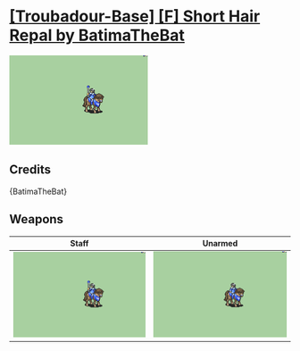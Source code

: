 # [\[Troubadour-Base\] \[F\] Short Hair Repal by BatimaTheBat](./)

<img src="./7.%20Staff/Staff_000.png" alt="[Troubadour-Base] [F] Short Hair Repal by BatimaTheBat standing" />

## Credits

{BatimaTheBat}

## Weapons


|Staff |Unarmed |
|  :---: | :---: |
| <img alt="Staff animation" src="./7.%20Staff/Staff.gif" /> | <img alt="Unarmed animation" src="./8.%20Unarmed/Unarmed.gif" /> |
